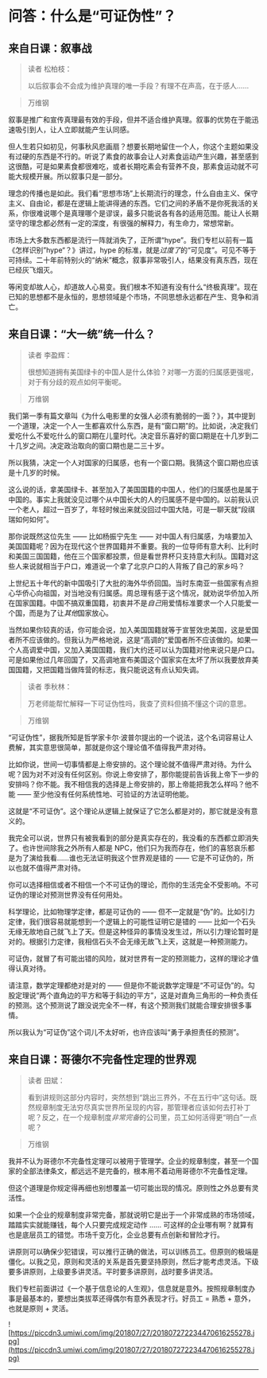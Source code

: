 # 问答：什么是“可证伪性”？

## 来自日课：叙事战

> 读者 松柏枝：
> 
> 以后叙事会不会成为维护真理的唯一手段？有理不在声高，在于感人……

> 万维钢

叙事是推广和宣传真理最有效的手段，但并不适合维护真理。叙事的优势在于能迅速吸引到人，让人立即就能产生认同感。

但人生若只如初见，何事秋风悲画扇？想要长期地留住一个人，你这个主题如果没有过硬的东西是不行的。听说了素食的故事会让人对素食运动产生兴趣，甚至感到这很酷，可是如果素食都很难吃，或者长期吃素会有营养不良，那素食运动就不可能大规模开展。所以叙事只是一部分。

理念的传播也是如此。我们看“思想市场”上长期流行的理念，什么自由主义、保守主义、自由论，都是在逻辑上能讲得通的东西。它们之间的矛盾不是你死我活的关系，你很难说哪个是真理哪个是谬误，最多只能说各有各的适用范围。能让人长期坚守的理念都必然有一定的深度，有很强的解释力，有生命力，常想常新。

市场上大多数东西都是流行一阵就消失了，正所谓“hype”。我们专栏以前有一篇《怎样识别”hype“？》讲过，hype 的标准，就是*过度了*的“可见度”。可见不等于可持续。二十年前特别火的“纳米”概念，叙事非常吸引人，结果没有真东西，现在已经灰飞烟灭。

等闲变却故人心，却道故人心易变。我们根本不知道有没有什么“终极真理”。现在已知的思想都不是永恒的，思想领域是个市场，不同思想永远都在产生、竞争和消亡。

## 来自日课：“大一统”统一什么？

> 读者 李盈辉：
> 
> 很想知道拥有美国绿卡的中国人是什么体验？对哪一方面的归属感更强呢，对于有分歧的观点如何平衡呢。

> 万维钢

我们第一季有篇文章叫《为什么电影里的女强人必须有脆弱的一面？》，其中提到一个道理，决定一个人一生都喜欢什么东西，是有“窗口期”的。比如说，决定我们爱吃什么不爱吃什么的窗口期在儿童时代。决定音乐喜好的窗口期是在十几岁到二十几岁之间。决定政治取向的窗口期也是二三十岁。

所以我猜，决定一个人对国家的归属感，也有一个窗口期。我猜这个窗口期也应该是十几岁的时候。

这么说的话，拿美国绿卡、甚至加入了美国国籍的中国人，他们的归属感也是属于中国的。事实上我就没见过哪个从中国长大的人的归属感不是中国的。以前我认识一个老人，超过一百岁了，年轻时候出来就没回过中国大陆，可是一聊天就“段祺瑞如何如何”。

那你说既然这位先生 —— 比如杨振宁先生 —— 对中国人有归属感，为啥要加入美国国籍呢？因为在现代这个世界国籍并不重要。我的一位导师有意大利、比利时和美国三国国籍，他在三个国家都投票，但是看世界杯只支持意大利队。国籍对这些人来说就相当于户口，难道说一个拿了北京户口的人背叛了自己的家乡吗？

上世纪五十年代的新中国吸引了大批的海外华侨回国。当时东南亚一些国家有点担心华侨心向祖国，对当地没有归属感。周总理有感于这个情况，就劝说华侨加入所在国家国籍。中国不搞双重国籍，初衷并不是*自己*用爱情标准要求一个人只能爱一个国，而是为了让*其他*国家放心。

当然如果你较真的话，你可能会说，加入美国国籍就等于宣誓效忠美国，这是爱国者所不应该做的。但我认为严格地说，这是“高调的”爱国者所不应该做的。如果一个人高调爱中国，又加入美国国籍，我们大约还可以认为国籍对他来说只是户口。可是如果他过几年回国了，又高调地宣布美国这个国家实在太坏了所以我要放弃美国国籍，又把国籍当做阵营的标志，我只能说这有点认知失调。

> 读者 季秋林：
> 
> 万老师能帮忙解释一下可证伪性吗，我查了资料但搞不懂这个词的意思。

> 万维钢

“可证伪性”，据我所知是哲学家卡尔·波普尔提出的一个说法，这个名词容易让人费解，其实意思很简单，那就是你这个理论值不值得我严肃对待。

比如你说，世间一切事情都是上帝安排的。这个理论就不值得严肃对待。为什么呢？因为对不对没有任何区别。你说上帝安排了，那你能提前告诉我上帝下一步的安排吗？你不能。我不相信我的选择是上帝安排的，那上帝能把我怎么样吗？他不能 —— 至少他没有任何系统性地、可验证的方法证明他能。

这就是“不可证伪”。这个理论从逻辑上就保证了它怎么都是对的，那它就是没有意义的。

我完全可以说，世界只有被我看到的部分是真实存在的，我没看的东西都立即消失了。也许世间除我之外所有人都是 NPC，他们只为我而存在，他们的喜怒哀乐都是为了演给我看……谁也无法证明我这个世界观是错的 —— 它是不可证伪的，所以也就不值得严肃对待。

你可以选择相信或者不相信一个不可证伪的理论，而你的生活完全不受影响。不可证伪的理论对预测世界没有任何用处。

科学理论，比如物理学定律，都是可证伪的 —— 但不一定就是“伪”的。比如引力定律，我们很容易就能想到一个逻辑上的可能性证明它是错的 —— 比如一个石头无缘无故地自己就飞上了天。但是这种怪异的事情没发生过，所以引力理论暂时是对的。根据引力定律，我相信石头不会无缘无故飞上天，这就是一种预测能力。

可证伪，就冒了有可能出错的风险，就对世界有一定的预测能力，这样的理论才值得认真对待。

请注意，数学定理都绝对是对的 —— 但是你不能说数学定理是“不可证伪”的。勾股定理说“两个直角边的平方和等于斜边的平方”，这是对直角三角形的一种负责任的预测。这个预测说了跟没说完全不一样，有这个预测我们就能合理安排很多事情。

所以我认为“可证伪”这个词儿不太好听，也许应该叫“勇于承担责任的预测”。

## 来自日课：哥德尔不完备性定理的世界观

> 读者 田斌：
> 
> 看到讲规则这部分内容时，突然想到“跳出三界外，不在五行中”这句话。既然规章制度无法穷尽真实世界所呈现的内容，那管理者应该如何去打补丁呢？反之，在一个规章制度*非常完备*的公司里，员工如何活得更“明白”一点呢？

> 万维钢

我并不认为哥德尔不完备性定理可以被用于管理学。企业的规章制度，甚至一个国家的全部法律条文，都远远不是完备的，根本用不着动用哥德尔不完备性定理。

但这个道理是你规定得再细也别想覆盖一切可能出现的情况。原则性之外总要有灵活性。

如果一个企业的规章制度非常完备，那就说明它是出于一个非常成熟的市场领域，踏踏实实就能赚钱，每个人只要完成规定动作 …… 可这样的企业哪有啊？就算有也是底层员工的错觉。市场千变万化，企业总要有点创新和冒险才行。

讲原则可以确保少犯错误，可以推行正确的做法，可以训练员工。但原则的极端是僵化。以我之见，原则和灵活的关系是首先要坚持原则，然后才能考虑灵活。下级要多讲原则，上级要多讲灵活。平时要多讲原则，战时要多讲灵活。

我们专栏前面讲过《一个基于信息论的人生观》，信息就是意外。按照规章制度办事是最基本的，要想出类拔萃还得偶尔有意外表现才行。好员工 = 熟悉 + 意外，也就是原则 + 灵活。

![https://piccdn3.umiwi.com/img/201807/27/201807272234470616255278.jpg](https://piccdn3.umiwi.com/img/201807/27/201807272234470616255278.jpg)

---
